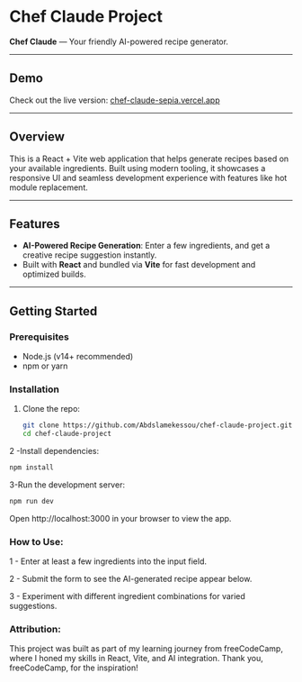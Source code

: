 # Chef Claude Project

**Chef Claude** — Your friendly AI-powered recipe generator.

---

## Demo
Check out the live version: [chef-claude-sepia.vercel.app](https://chef-claude-sepia.vercel.app) 

---

## Overview
This is a React + Vite web application that helps generate recipes based on your available ingredients. Built using modern tooling, it showcases a responsive UI and seamless development experience with features like hot module replacement.

---

## Features
- **AI-Powered Recipe Generation**: Enter a few ingredients, and get a creative recipe suggestion instantly.
- Built with **React** and bundled via **Vite** for fast development and optimized builds. 
---

## Getting Started

### Prerequisites
- Node.js (v14+ recommended)
- npm or yarn

### Installation
1. Clone the repo:
   ```bash
   git clone https://github.com/Abdslamekessou/chef-claude-project.git
   cd chef-claude-project
   
2 -Install dependencies:
```bash
npm install

```
3-Run the development server:
```bash
npm run dev
```

Open http://localhost:3000 in your browser to view the app.

### How to Use:

1 - Enter at least a few ingredients into the input field.

2 - Submit the form to see the AI-generated recipe appear below.

3 - Experiment with different ingredient combinations for varied suggestions.



### Attribution:

This project was built as part of my learning journey from freeCodeCamp, where I honed my skills in React, Vite, and AI integration. Thank you, freeCodeCamp, for the inspiration!

